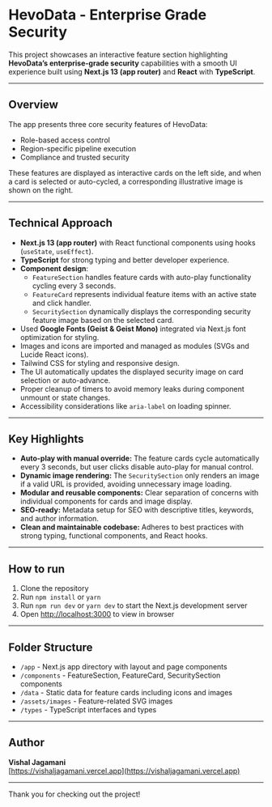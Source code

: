 # HevoData - Enterprise Grade Security

This project showcases an interactive feature section highlighting **HevoData’s enterprise-grade security** capabilities with a smooth UI experience built using **Next.js 13 (app router)** and **React** with **TypeScript**.

---

## Overview

The app presents three core security features of HevoData:

- Role-based access control  
- Region-specific pipeline execution  
- Compliance and trusted security  

These features are displayed as interactive cards on the left side, and when a card is selected or auto-cycled, a corresponding illustrative image is shown on the right.

---

## Technical Approach

- **Next.js 13 (app router)** with React functional components using hooks (`useState`, `useEffect`).
- **TypeScript** for strong typing and better developer experience.
- **Component design**:
  - `FeatureSection` handles feature cards with auto-play functionality cycling every 3 seconds.
  - `FeatureCard` represents individual feature items with an active state and click handler.
  - `SecuritySection` dynamically displays the corresponding security feature image based on the selected card.
- Used **Google Fonts (Geist & Geist Mono)** integrated via Next.js font optimization for styling.
- Images and icons are imported and managed as modules (SVGs and Lucide React icons).
- Tailwind CSS for styling and responsive design.
- The UI automatically updates the displayed security image on card selection or auto-advance.
- Proper cleanup of timers to avoid memory leaks during component unmount or state changes.
- Accessibility considerations like `aria-label` on loading spinner.

---

## Key Highlights

- **Auto-play with manual override:** The feature cards cycle automatically every 3 seconds, but user clicks disable auto-play for manual control.
- **Dynamic image rendering:** The `SecuritySection` only renders an image if a valid URL is provided, avoiding unnecessary image loading.
- **Modular and reusable components:** Clear separation of concerns with individual components for cards and image display.
- **SEO-ready:** Metadata setup for SEO with descriptive titles, keywords, and author information.
- **Clean and maintainable codebase:** Adheres to best practices with strong typing, functional components, and React hooks.

---

## How to run

1. Clone the repository  
2. Run `npm install` or `yarn`  
3. Run `npm run dev` or `yarn dev` to start the Next.js development server  
4. Open [http://localhost:3000](http://localhost:3000) to view in browser

---

## Folder Structure

- `/app` - Next.js app directory with layout and page components  
- `/components` - FeatureSection, FeatureCard, SecuritySection components  
- `/data` - Static data for feature cards including icons and images  
- `/assets/images` - Feature-related SVG images  
- `/types` - TypeScript interfaces and types

---

## Author

**Vishal Jagamani**  
[https://vishaljagamani.vercel.app](https://vishaljagamani.vercel.app)

---

Thank you for checking out the project!
